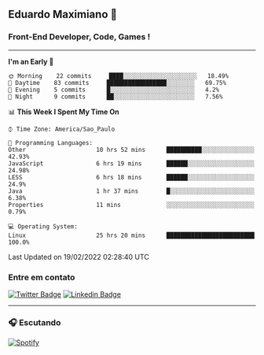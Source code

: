 ## Eduardo Maximiano 👋

### Front-End Developer, Code, Games !

---

<!--START_SECTION:waka-->
**I'm an Early 🐤** 

```text
🌞 Morning    22 commits     ████░░░░░░░░░░░░░░░░░░░░░   18.49% 
🌆 Daytime    83 commits     █████████████████░░░░░░░░   69.75% 
🌃 Evening    5 commits      █░░░░░░░░░░░░░░░░░░░░░░░░   4.2% 
🌙 Night      9 commits      ██░░░░░░░░░░░░░░░░░░░░░░░   7.56%

```


📊 **This Week I Spent My Time On** 

```text
⌚︎ Time Zone: America/Sao_Paulo

💬 Programming Languages: 
Other                    10 hrs 52 mins      ██████████░░░░░░░░░░░░░░░   42.93% 
JavaScript               6 hrs 19 mins       ██████░░░░░░░░░░░░░░░░░░░   24.98% 
LESS                     6 hrs 18 mins       ██████░░░░░░░░░░░░░░░░░░░   24.9% 
Java                     1 hr 37 mins        █░░░░░░░░░░░░░░░░░░░░░░░░   6.38% 
Properties               11 mins             ░░░░░░░░░░░░░░░░░░░░░░░░░   0.79%

💻 Operating System: 
Linux                    25 hrs 20 mins      █████████████████████████   100.0%

```


 Last Updated on 19/02/2022 02:28:40 UTC
<!--END_SECTION:waka-->

### Entre em contato

[![Twitter Badge](https://img.shields.io/badge/-@edmaxi-1ca0f1?style=flat-square&labelColor=1ca0f1&logo=twitter&logoColor=white&link=https://twitter.com/edmaxi)](https://twitter.com/edmaxi)
[![Linkedin Badge](https://img.shields.io/badge/-Eduardo_Maximiano-0077B5?style=flat-square&logo=Linkedin&logoColor=white&link=https://www.linkedin.com/in/maximiano-eduardo)](https://www.linkedin.com/in/maximiano-eduardo)

---

### 🎧 Escutando
[![Spotify](https://novatorem-sandy.vercel.app/api/spotify)](https://open.spotify.com/user/comgigo)
